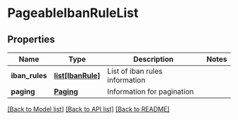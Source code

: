 # PageableIbanRuleList

## Properties
Name | Type | Description | Notes
------------ | ------------- | ------------- | -------------
**iban_rules** | [**list[IbanRule]**](IbanRule.md) | List of iban rules information | 
**paging** | [**Paging**](Paging.md) | Information for pagination | 

[[Back to Model list]](../README.md#documentation-for-models) [[Back to API list]](../README.md#documentation-for-api-endpoints) [[Back to README]](../README.md)


